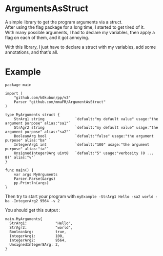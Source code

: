 # ArgumentsAsStruct

A simple library to get the program arguments via a struct.\
After using the flag package for a long time, I started to get tired of it.\
With many possible arguments, I had to declare my variables, then apply a flag on each of them, and it got annoying.

With this library, I just have to declare a struct with my variables, add some annotations, and that's all.

# Example
```
package main

import (
    "github.com/k0kubun/pp/v3"
    Parser "github.com/mmaFR/ArgumentAsStruct"
)

type MyArguments struct {
    StrArg1 string              `default:"my default value" usage:"the argument purpose" alias:"sa1"`
    StrAgr2 string              `default:"my default value" usage:"the argument purpose" alias:"sa2"`
    BooleanArg bool             `default:"false" usage:"the argument purpose" alias:"ba" `
    IntegerArg1 int             `default:"100" usage:"the argument purpose" alias:"ia"`
    UnsignedInteger8Arg uint8   `default:"5" usage:"verbosity (0 ... 8)" alias:"v"`
}

func main() { 
    var args MyArguments
    Parser.Parse(&args)
    pp.Println(args)
}
```
Then try to start your program with `myExample -StrArg1 Hello -sa2 world -ba -IntegerArg2 9564 -v 2`

You should get this output :
```
main.MyArguments{
  StrArg1:             "Hello",
  StrAgr2:             "world",
  BooleanArg:          true,
  IntegerArg1:         100,
  IntegerArg2:         9564,
  UnsignedInteger8Arg: 2,
}
```